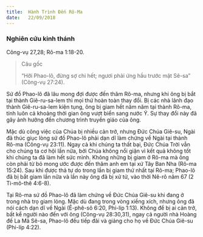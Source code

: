 ```yaml
---
title:  Hành Trình Đến Rô-Ma
date:   22/09/2018
---
```


### Nghiên cứu kinh thánh
Công-vụ 27,28; Rô-ma 1:18-20.

> <p>Câu gốc</p>
> “Hỡi Phao-lô, đừng sợ chi hết; ngươi phải ứng hầu trước mặt Sê-sa” (Công-vụ 27:24).

Sứ đồ Phao-lô đã lâu mong đợi được đến thăm Rô-ma, nhưng khi ông bị bắt tại thành Giê-ru-sa-lem thì mọi thứ hoàn toàn thay đổi. Bị các nhà lãnh đạo thành Giê-ru-sa-lem kiện tụng, ông bị giam hết năm năm tại thành Rô-ma, tính luôn cả khoảng thời gian ông vượt biển sang nước Ý. Sự thay đổi này đã gây ảnh hưởng đến chương trình truyền giáo của ông.

Mặc dù công việc của Chúa bị nhiều cản trở, nhưng Đức Chúa Giê-su, Ngài đã thúc giục lòng sứ đồ Phao-lô phải dạn dĩ làm chứng về Ngài tại thành Rô-ma (Công-vụ 23:11). Ngay cả khi chúng ta thất bại, Đức Chúa Trời vẫn cho chúng ta cơ hội lần nữa, bởi Chúa không nổi giận vì kết quả không tốt khi chúng ta đã làm hết sức mình. Không những bị giam ở Rô-ma mà ông còn phải từ bỏ mong ước được đến thăm anh em tại xứ Tây Ban Nha (Rô-ma 15:24). Sau khi được thả tự do trong lần bị giam thứ nhất tại Rô-ma; Phao-lô đã bị bắt giam lần nữa và lần này ông đã bị xử tử, vào thời Nê-rô năm 67 (2 Ti-mô-thê 4:6-8).

Tại Rô-ma sứ đồ Phao-lô đã làm chứng về Đức Chúa Giê-su khi đang ở trong nhà trọ giam lỏng. Mặc dù đang trong vòng xiềng xích, nhưng ông đã nói cách dạn dĩ về Ngài (Ê-phê-sô 6:20, Phi-líp 1:13). Không để bị ai cản trở, bất kể người nào đến với ông (Công-vụ 28:30,31), ngay cả người nhà Hoàng đế La Mã Sê-sa, Phao-lô đều tiếp đãi và giảng cho họ về Đức Chúa Giê-su (Phi-líp 4:22).